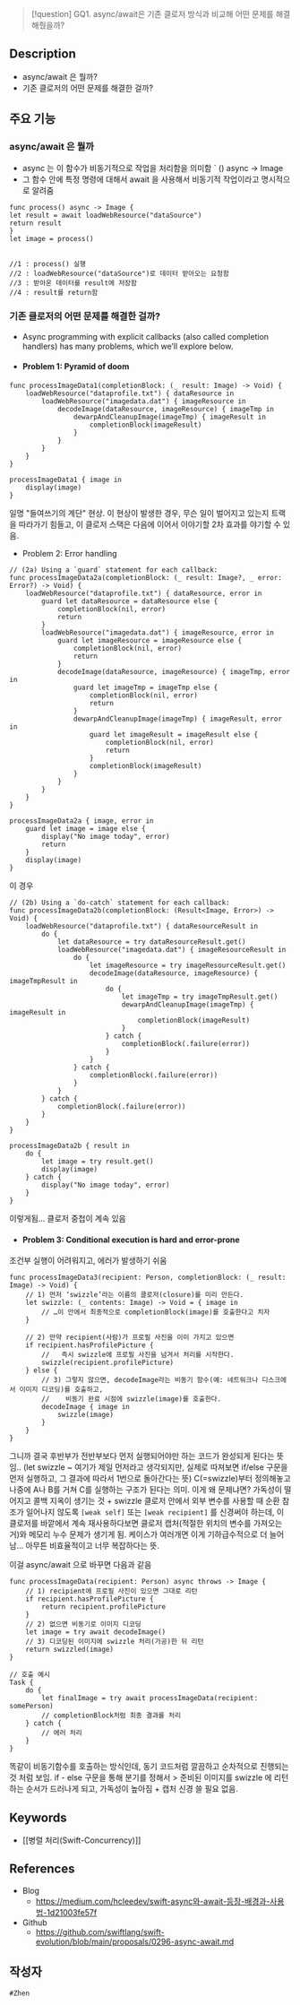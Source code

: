 >[!question]
>GQ1. async/await은 기존 클로저 방식과 비교해 어떤 문제를 해결해줬을까?

## Description
- async/await 은 뭘까?
- 기존 클로저의 어떤 문제를 해결한 걸까? 

## 주요 기능
### async/await 은 뭘까
- async 는 이 함수가 비동기적으로 작업을 처리함을 의미함 ` () async -> Image
- 그 함수 안에 특정 명령에 대해서 await 을 사용해서 비동기적 작업이라고 명시적으로 알려줌

```
func process() async -> Image {  
let result = await loadWebResource("dataSource")  
return result  
}  
let image = process()


//1 : process() 실행  
//2 : loadWebResource("dataSource")로 데이터 받아오는 요청함
//3 : 받아온 데이터를 result에 저장함  
//4 : result를 return함
```

### 기존 클로저의 어떤 문제를 해결한 걸까? 
- Async programming with explicit callbacks (also called completion handlers) has many problems, which we’ll explore below.
- #### Problem 1: Pyramid of doom
```
func processImageData1(completionBlock: (_ result: Image) -> Void) {
    loadWebResource("dataprofile.txt") { dataResource in
        loadWebResource("imagedata.dat") { imageResource in
            decodeImage(dataResource, imageResource) { imageTmp in
                dewarpAndCleanupImage(imageTmp) { imageResult in
                    completionBlock(imageResult)
                }
            }
        }
    }
}

processImageData1 { image in
    display(image)
}
```
일명 "들여쓰기의 계단" 현상. 
이 현상이 발생한 경우, 무슨 일이 벌어지고 있는지 트랙을 따라가기 힘들고, 이 클로저 스택은 다음에 이어서 이야기할 2차 효과를 야기할 수 있음. 

- Problem 2: Error handling
```
// (2a) Using a `guard` statement for each callback:
func processImageData2a(completionBlock: (_ result: Image?, _ error: Error?) -> Void) {
    loadWebResource("dataprofile.txt") { dataResource, error in
        guard let dataResource = dataResource else {
            completionBlock(nil, error)
            return
        }
        loadWebResource("imagedata.dat") { imageResource, error in
            guard let imageResource = imageResource else {
                completionBlock(nil, error)
                return
            }
            decodeImage(dataResource, imageResource) { imageTmp, error in
                guard let imageTmp = imageTmp else {
                    completionBlock(nil, error)
                    return
                }
                dewarpAndCleanupImage(imageTmp) { imageResult, error in
                    guard let imageResult = imageResult else {
                        completionBlock(nil, error)
                        return
                    }
                    completionBlock(imageResult)
                }
            }
        }
    }
}

processImageData2a { image, error in
    guard let image = image else {
        display("No image today", error)
        return
    }
    display(image)
}
```
이 경우 
```
// (2b) Using a `do-catch` statement for each callback:
func processImageData2b(completionBlock: (Result<Image, Error>) -> Void) {
    loadWebResource("dataprofile.txt") { dataResourceResult in
        do {
            let dataResource = try dataResourceResult.get()
            loadWebResource("imagedata.dat") { imageResourceResult in
                do {
                    let imageResource = try imageResourceResult.get()
                    decodeImage(dataResource, imageResource) { imageTmpResult in
                        do {
                            let imageTmp = try imageTmpResult.get()
                            dewarpAndCleanupImage(imageTmp) { imageResult in
                                completionBlock(imageResult)
                            }
                        } catch {
                            completionBlock(.failure(error))
                        }
                    }
                } catch {
                    completionBlock(.failure(error))
                }
            }
        } catch {
            completionBlock(.failure(error))
        }
    }
}

processImageData2b { result in
    do {
        let image = try result.get()
        display(image)
    } catch {
        display("No image today", error)
    }
}
```

이렇게됨... 클로저 중첩이 계속 있음 
- #### Problem 3: Conditional execution is hard and error-prone
조건부 실행이 어려워지고, 에러가 발생하기 쉬움 

```
func processImageData3(recipient: Person, completionBlock: (_ result: Image) -> Void) {
    // 1) 먼저 ‘swizzle’라는 이름의 클로저(closure)를 미리 만든다.
    let swizzle: (_ contents: Image) -> Void = { image in
        // …이 안에서 최종적으로 completionBlock(image)를 호출한다고 치자
    }

    // 2) 만약 recipient(사람)가 프로필 사진을 이미 가지고 있으면
    if recipient.hasProfilePicture {
        //   즉시 swizzle에 프로필 사진을 넘겨서 처리를 시작한다.
        swizzle(recipient.profilePicture)
    } else {
        // 3) 그렇지 않으면, decodeImage라는 비동기 함수(예: 네트워크나 디스크에서 이미지 디코딩)를 호출하고,
        //    비동기 완료 시점에 swizzle(image)를 호출한다.
        decodeImage { image in
            swizzle(image)
        }
    }
}

```

그니까 결국 후반부가 전반부보다 먼저 실행되어야만 하는 코드가 완성되게 된다는 뜻임.. 
(let swizzle ~ 여기가 제일 먼저라고 생각되지만, 실제로 따져보면 if/else 구문을 먼저 실행하고, 그 결과에 따라서 1번으로 돌아간다는 뜻)
C(=swizzle)부터 정의해놓고 나중에 A나 B를 거쳐 C를 실행하는 구조가 된다는 의미.
이게 왜 문제냐면? 
가독성이 떨어지고 콜백 지옥이 생기는 것 + swizzle 클로저 안에서 외부 변수를 사용할 때 순환 참조가 일어나지 않도록 `[weak self]` 또는 `[weak recipient]` 를 신경써야 하는데, 이 클로저를 바깥에서 계속 재사용하다보면 클로저 캡처(적절한 위치의 변수를 가져오는거)와 메모리 누수 문제가 생기게 됨. 
케이스가 여러개면 이게 기하급수적으로 더 늘어남... 아무튼 비효율적이고 너무 복잡하다는 뜻. 

이걸 async/await 으로 바꾸면 다음과 같음 

```
func processImageData(recipient: Person) async throws -> Image {
    // 1) recipient에 프로필 사진이 있으면 그대로 리턴
    if recipient.hasProfilePicture {
        return recipient.profilePicture
    }
    // 2) 없으면 비동기로 이미지 디코딩
    let image = try await decodeImage()
    // 3) 디코딩된 이미지에 swizzle 처리(가공)한 뒤 리턴
    return swizzled(image)
}

// 호출 예시
Task {
    do {
        let finalImage = try await processImageData(recipient: somePerson)
        // completionBlock처럼 최종 결과를 처리
    } catch {
        // 에러 처리
    }
}

```

똑같이 비동기함수를 호출하는 방식인데, 동기 코드처럼 깔끔하고 순차적으로 진행되는 것 처럼 보임. 
if - else 구문을 통해 분기를 정해서 > 준비된 이미지를 swizzle 에 리턴하는 순서가 드러나게 되고, 가독성이 높아짐 + 캡처 신경 쓸 필요 없음. 

## Keywords
+ [[병렬 처리(Swift-Concurrency)]]

## References
- Blog
	- https://medium.com/hcleedev/swift-async와-await-등장-배경과-사용법-1d21003fe57f
- Github
	- https://github.com/swiftlang/swift-evolution/blob/main/proposals/0296-async-await.md

## 작성자
	#Zhen 